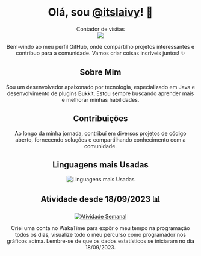 <h1 align="center">Olá, sou <a href="https://github.com/itslaivy">@itslaivy</a>! 👋</h1>

<p align="center"> 
  Contador de visitas<br>
  <img src="https://profile-counter.glitch.me/itslaivy/count.svg" />
</p>

<p align="center">
  Bem-vindo ao meu perfil GitHub, onde compartilho projetos interessantes e contribuo para a comunidade. Vamos criar coisas incríveis juntos! ✨
</p>

<h2 align="center">Sobre Mim</h2>

<p align="center">
  Sou um desenvolvedor apaixonado por tecnologia, especializado em Java e desenvolvimento de plugins Bukkit. Estou sempre buscando aprender mais e melhorar minhas habilidades.
</p>

<h2 align="center">Contribuições</h2>

<p align="center">
  Ao longo da minha jornada, contribuí em diversos projetos de código aberto, fornecendo soluções e compartilhando conhecimento com a comunidade.
</p>

<h2 align="center">Linguagens mais Usadas</h2>

<div align="center">
  <img src="https://github-readme-stats.vercel.app/api/top-langs/?username=itslaivy&layout=compact&theme=dark" alt="Linguagens mais Usadas">
</div>

<h2 align="center">Atividade desde 18/09/2023 📊</h2>

<div align="center">
  <a href="https://wakatime.com/@itslaivy">
    <img src="https://github-readme-stats.vercel.app/api/wakatime?username=itslaivy&layout=compact&theme=dark" alt="Atividade Semanal">
  </a>

  <p align="center">
    Criei uma conta no WakaTime para expôr o meu tempo na programação todos os dias, visualize todo o meu percurso como programador nos gráficos acima.
    Lembre-se de que os dados estatísticos se iniciaram no dia 18/09/2023.
  </p>
</div>
